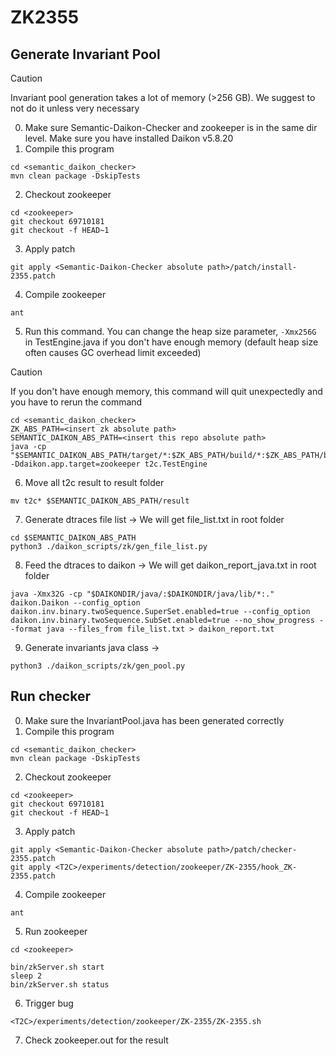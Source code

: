 # ZK2355

## Generate Invariant Pool
> [!CAUTION]  
> Invariant pool generation takes a lot of memory (>256 GB). We suggest to not do it unless very necessary

0. Make sure Semantic-Daikon-Checker and zookeeper is in the same dir level. Make sure you have installed Daikon v5.8.20
1. Compile this program
```
cd <semantic_daikon_checker>
mvn clean package -DskipTests
```
2. Checkout zookeeper
```
cd <zookeeper>
git checkout 69710181
git checkout -f HEAD~1
```
3. Apply patch
```
git apply <Semantic-Daikon-Checker absolute path>/patch/install-2355.patch
```
4. Compile zookeeper
```
ant
```
5. Run this command. You can change the heap size parameter, `-Xmx256G` in TestEngine.java if you don't have enough memory (default heap size often causes GC overhead limit exceeded)
> [!CAUTION]  
> If you don't have enough memory, this command will quit unexpectedly and you have to rerun the command
```
cd <semantic_daikon_checker>
ZK_ABS_PATH=<insert zk absolute path>
SEMANTIC_DAIKON_ABS_PATH=<insert this repo absolute path>
java -cp "$SEMANTIC_DAIKON_ABS_PATH/target/*:$ZK_ABS_PATH/build/*:$ZK_ABS_PATH/build/lib/*" -Ddaikon.app.target=zookeeper t2c.TestEngine
```
6. Move all t2c result to result folder
```
mv t2c* $SEMANTIC_DAIKON_ABS_PATH/result
```
7. Generate dtraces file list -> We will get file_list.txt in <Semantic-Daikon-Checker> root folder
```
cd $SEMANTIC_DAIKON_ABS_PATH
python3 ./daikon_scripts/zk/gen_file_list.py
```
8. Feed the dtraces to daikon -> We will get daikon_report_java.txt in <Semantic-Daikon-Checker> root folder
```
java -Xmx32G -cp "$DAIKONDIR/java/:$DAIKONDIR/java/lib/*:." daikon.Daikon --config_option daikon.inv.binary.twoSequence.SuperSet.enabled=true --config_option daikon.inv.binary.twoSequence.SubSet.enabled=true --no_show_progress --format java --files_from file_list.txt > daikon_report.txt
```
9. Generate invariants java class -> 
```
python3 ./daikon_scripts/zk/gen_pool.py
```

## Run checker
0. Make sure the InvariantPool.java has been generated correctly
1. Compile this program
```
cd <semantic_daikon_checker>
mvn clean package -DskipTests
```
2. Checkout zookeeper
```
cd <zookeeper>
git checkout 69710181
git checkout -f HEAD~1
```
3. Apply patch
```
git apply <Semantic-Daikon-Checker absolute path>/patch/checker-2355.patch
git apply <T2C>/experiments/detection/zookeeper/ZK-2355/hook_ZK-2355.patch
```
4. Compile zookeeper
```
ant
```
5. Run zookeeper
```
cd <zookeeper>

bin/zkServer.sh start
sleep 2
bin/zkServer.sh status
```
6. Trigger bug
```
<T2C>/experiments/detection/zookeeper/ZK-2355/ZK-2355.sh
```
7. Check zookeeper.out for the result